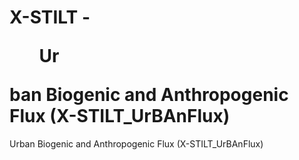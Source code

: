 # X-STILT - <ul>Ur</ul>ban Biogenic and Anthropogenic Flux (X-STILT_UrBAnFlux)
Urban Biogenic and Anthropogenic Flux (X-STILT_UrBAnFlux)
